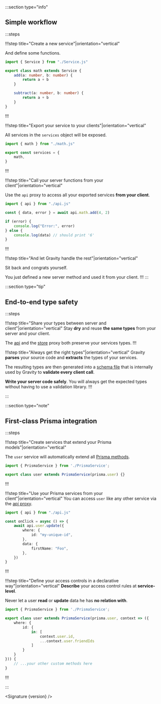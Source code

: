 <script lang="ts" context="module">
	import type { Load } from '@sveltejs/kit';

	export const load: Load = async (options) => {
		const version = await (await options.fetch('/version')).text();
		return {
			props: { version }
		};
	};
</script>


<script lang="ts">
	import MainSection from 'src/components/MainSection.svelte';

	export let version: string
</script>

<MainSection/>

:::section type="info"

## Simple workflow

:::steps

!!!step title="Create a new service"|orientation="vertical"

And define some functions.

```ts
import { Service } from "./Service.js"

export class math extends Service {
	add(a: number, b: number) {
		return a + b
	}

	subtract(a: number, b: number) {
		return a + b
	}
}
```
!!!

!!!step title="Export your service to your clients"|orientation="vertical"

All services in the `services` object will be exposed.

```ts
import { math } from "./math.js"

export const services = {
	math,
}
```
!!!

!!!step title="Call your server functions from your client"|orientation="vertical"

Use the `api` proxy to access all your exported services **from your client**.

```ts
import { api } from "./api.js"

const { data, error } = await api.math.add(4, 2)

if (error) {
	console.log("Error:", error)
} else {
	console.log(data) // should print '6'
}
```
!!!

!!!step title="And let Gravity handle the rest"|orientation="vertical"

Sit back and congrats yourself.

You just defined a new server method and used it from your client.
!!!
:::



:::section type="tip"
## End-to-end type safety

:::steps

!!!step title="Share your types between server and client"|orientation="vertical"
Stay **dry** and reuse **the same types** from your server and your client.

The [api](/docs/usage/use-a-service#api) and the [store](/docs/usage/use-a-service#store) proxy both preserve your services types.
!!!

!!!step title="Always get the right types"|orientation="vertical"
Gravity **parses** your source code and **extracts** the types of your services.

The resulting types are then generated into a [schema file](/docs/project-structure/schema) that is internally used by Gravity to **validate every client call**.

**Write your server code safely**. You will always get the expected types without having to use a validation library.
!!!

:::

:::section type="note"
## First-class Prisma integration

:::steps

!!!step title="Create services that extend your Prisma models"|orientation="vertical"

The `user` service will automatically extend all [Prisma methods](https://www.prisma.io/docs/reference/api-reference/prisma-client-reference#findunique).

```ts
import { PrismaService } from './PrismaService';

export class user extends PrismaService(prisma.user) {}
```
!!!

!!!step title="Use your Prisma services from your client"|orientation="vertical"
You can access `user` like any other service via the [api proxy](/docs/usage/use-a-service#api).

```ts
import { api } from "./api.js"

const onClick = async () => {
	await api.user.update({
		where: {
			id: "my-unique-id",
		},
		data: {
			firstName: "Foo",
		},
	})
}
```
!!!

!!!step title="Define your access controls in a declarative way"|orientation="vertical"
**Describe** your access control rules at **service-level**.

Never let a user **read** or **update** data he has **no relation with**.

```ts
import { PrismaService } from './PrismaService';

export class user extends PrismaService(prisma.user, context => ({
	where: {
		id: {
			in: [
				context.user.id,
				...context.user.friendIds
			]
		}
	}
})) {
	// ...your other custom methods here
}
```

!!!


:::


<Signature {version} />
